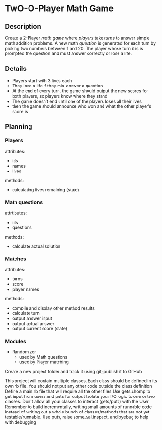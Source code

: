 # TwO-O-Player Math Game

## Description
Create a 2-Player *math game* where *players* take *turns* to answer simple math addition problems. A new math *question* is generated for each turn by picking two numbers between 1 and 20. The player whose turn it is is prompted the question and must answer correctly or lose a life.

## Details
- Players start with 3 lives each
- They lose a life if they mis-answer a question
- At the end of every turn, the game should output the new scores for both players, so players know where they stand
- The game doesn’t end until one of the players loses all their lives
- then the game should announce who won and what the other player’s score is

## Planning

### Players
attributes:
- ids
- names
- lives

methods:
- calculating lives remaining (state)

### Math questions
attrtibutes:
- ids
- questions

methods:
- calculate actual solution

### Matches
attributes:
- turns
- score
- player names

methods:
- compile and display other method results
- calculate turn
- output answer input
- output actual answer
- output current score (state)

### Modules
- Randomizer
    - used by Math questions
    - used by Player matching

Create a new project folder and track it using git; publish it to GitHub

This project will contain multiple classes. Each class should be defined in its own rb file. You should not put any other code outside the class definition
Define a main.rb file that will require all the other files
Use gets.chomp to get input from users and puts for output
Isolate your I/O logic to one or two classes. Don't allow all your classes to interact (gets/puts) with the User
Remember to build incrementally, writing small amounts of runnable code instead of writing out a whole bunch of classes/methods that are not yet testable/runnable.
Use puts, raise some_val.inspect, and byebug to help with debugging
